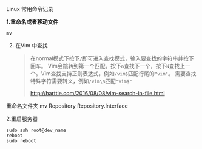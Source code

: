 Linux 常用命令记录

**1.重命名或者移动文件**

 `mv`  

2. 在Vim 中查找

   > 在normal模式下按下`/`即可进入查找模式，输入要查找的字符串并按下回车。 Vim会跳转到第一个匹配。按下`n`查找下一个，按下`N`查找上一个。Vim查找支持正则表达式，例如`/vim$`匹配行尾的`"vim"`。 需要查找特殊字符需要转义，例如`/vim\$`匹配`"vim$"`
   >
   > http://harttle.com/2016/08/08/vim-search-in-file.html


重命名文件夹 mv Repository Repository.Interface

2.重启服务器

```shell
sudo ssh root@dev_name
reboot
sudo reboot
```

